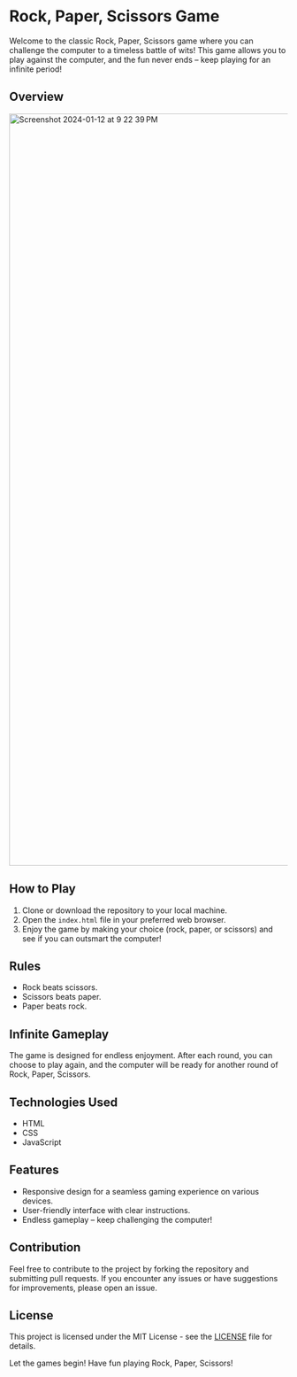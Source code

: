 # Rock, Paper, Scissors Game

Welcome to the classic Rock, Paper, Scissors game where you can challenge the computer to a timeless battle of wits! This game allows you to play against the computer, and the fun never ends – keep playing for an infinite period!

## Overview
<img width="1359" alt="Screenshot 2024-01-12 at 9 22 39 PM" src="https://github.com/Ankit-Ransh/Mini-Project/assets/98517507/8d9426ea-1b9c-419b-8ebc-4c3a948abbe3">

## How to Play

1. Clone or download the repository to your local machine.
2. Open the `index.html` file in your preferred web browser.
3. Enjoy the game by making your choice (rock, paper, or scissors) and see if you can outsmart the computer!

## Rules

- Rock beats scissors.
- Scissors beats paper.
- Paper beats rock.

## Infinite Gameplay

The game is designed for endless enjoyment. After each round, you can choose to play again, and the computer will be ready for another round of Rock, Paper, Scissors.

## Technologies Used

- HTML
- CSS
- JavaScript

## Features

- Responsive design for a seamless gaming experience on various devices.
- User-friendly interface with clear instructions.
- Endless gameplay – keep challenging the computer!

## Contribution

Feel free to contribute to the project by forking the repository and submitting pull requests. If you encounter any issues or have suggestions for improvements, please open an issue.

## License

This project is licensed under the MIT License - see the [LICENSE](LICENSE) file for details.

Let the games begin! Have fun playing Rock, Paper, Scissors!
